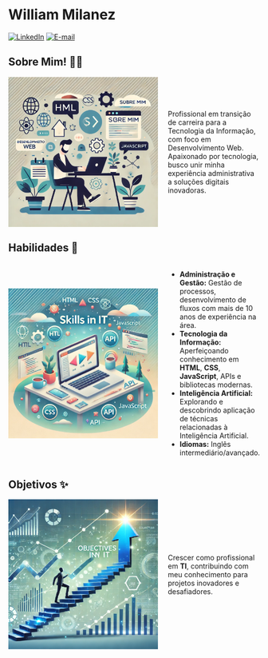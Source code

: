 # William Milanez

[![LinkedIn](https://img.shields.io/badge/-LinkedIn-1DB954?style=flat-square&logo=linkedin&logoColor=white&link=https://www.linkedin.com/in/williammilanez/)](https://www.linkedin.com/in/williammilanez/)
[![E-mail](https://img.shields.io/badge/-E--mail-1DB954?style=flat-square&logo=microsoft-outlook&logoColor=white&link=mailto:william.milanez@outlook.com)](mailto:william.milanez@outlook.com)

## Sobre Mim! 👨‍💻
<div style="display: flex; align-items: center;">
  <img src="https://github.com/williammilanez/williammilanez/raw/main/images/about%20me.webp" alt="Sobre Mim" width="300" style="margin-right: 20px;">
  <p>Profissional em transição de carreira para a Tecnologia da Informação, com foco em Desenvolvimento Web. Apaixonado por tecnologia, busco unir minha experiência administrativa a soluções digitais inovadoras.</p>
</div>

## Habilidades 🚀
<div style="display: flex; align-items: center;">
  <img src="https://github.com/williammilanez/williammilanez/raw/main/images/skills.webp" alt="Habilidades" width="300" style="margin-right: 20px;">
  <ul>
    <li><strong>Administração e Gestão:</strong> Gestão de processos, desenvolvimento de fluxos com mais de 10 anos de experiência na área.</li>
    <li><strong>Tecnologia da Informação:</strong> Aperfeiçoando conhecimento em <strong>HTML</strong>, <strong>CSS</strong>, <strong>JavaScript</strong>, APIs e bibliotecas modernas.</li>
    <li><strong>Inteligência Artificial:</strong> Explorando e descobrindo aplicação de técnicas relacionadas à Inteligência Artificial.</li>
    <li><strong>Idiomas:</strong> Inglês intermediário/avançado.</li>
  </ul>
</div>

## Objetivos ✨
<div style="display: flex; align-items: center;">
  <img src="https://github.com/williammilanez/williammilanez/raw/main/images/objectives.webp" alt="Objetivos" width="300" style="margin-right: 20px;">
  <p>Crescer como profissional em <strong>TI</strong>, contribuindo com meu conhecimento para projetos inovadores e desafiadores.</p>
</div>
